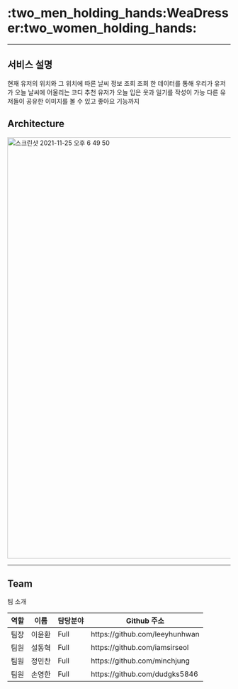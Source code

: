 <h1>:two_men_holding_hands:WeaDresser:two_women_holding_hands:</h1> <hr />
<!-- 이미지나 gif 파일 -->



<h2>서비스 설명</h2>
현재 유저의 위치와 그 위치에 따른 날씨 정보 조회
조회 한 데이터를 통해 우리가 유저가 오늘 날씨에 어울리는 코디 추천
유저가 오늘 입은 옷과 일기를 작성이 가능
다른 유저들이 공유한 이미지를 볼 수 있고 좋아요 기능까지

<h2>Architecture</h2>
<img width="949" alt="스크린샷 2021-11-25 오후 6 49 50" src="https://user-images.githubusercontent.com/78589751/143464839-36984c24-ef08-4ea3-8130-dad1cbd18211.png">


<hr />

<h2>Team</h2>

팀 소개
<table>
   <thead>
      <tr>
         <th>역할</th>
         <th>이름</th>
         <th>담당분야</th>
         <th>Github 주소</th>
      </tr>
   </thead>
   <tbody>
      <tr>
         <td>팀장</td>
         <td>이윤환</td>
         <td>Full</td>
         <td>https://github.com/leeyhunhwan</td>
      </tr>
      <tr>
         <td>팀원</td>
         <td>설동혁</td>
         <td>Full</td>
         <td>https://github.com/iamsirseol</td>
      </tr>
      <tr>
         <td>팀원</td>
         <td>정민찬</td>
         <td>Full</td>
         <td>https://github.com/minchjung</td>
      </tr>
      <tr>
         <td>팀원</td>
         <td>손영한</td>
         <td>Full</td>
         <td>https://github.com/dudgks5846</td>
      </tr>
   </tbody>
</table
